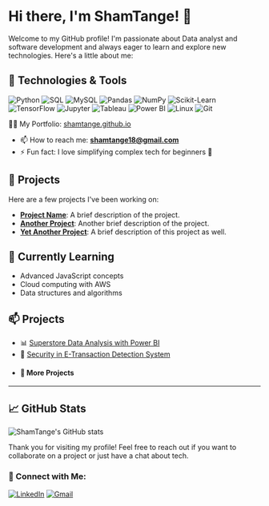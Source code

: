 # Hi there, I'm ShamTange! 👋

Welcome to my GitHub profile! I'm passionate about Data analyst and software development and always eager to learn and explore new technologies. Here's a little about me:

## 🔧 Technologies & Tools

![Python](https://img.shields.io/badge/Python-3776AB?style=for-the-badge&logo=python&logoColor=white)
![SQL](https://img.shields.io/badge/SQL-4479A1?style=for-the-badge&logo=postgresql&logoColor=white)
![MySQL](https://img.shields.io/badge/MySQL-4479A1?style=for-the-badge&logo=mysql&logoColor=white)
![Pandas](https://img.shields.io/badge/Pandas-150458?style=for-the-badge&logo=pandas&logoColor=white)
![NumPy](https://img.shields.io/badge/NumPy-013243?style=for-the-badge&logo=numpy&logoColor=white)
![Scikit-Learn](https://img.shields.io/badge/Scikit--Learn-F7931E?style=for-the-badge&logo=scikit-learn&logoColor=white)
![TensorFlow](https://img.shields.io/badge/TensorFlow-FF6F00?style=for-the-badge&logo=tensorflow&logoColor=white)
![Jupyter](https://img.shields.io/badge/Jupyter-F37626?style=for-the-badge&logo=jupyter&logoColor=white)
![Tableau](https://img.shields.io/badge/Tableau-E97627?style=for-the-badge&logo=tableau&logoColor=white)
![Power BI](https://img.shields.io/badge/Power_BI-F2C811?style=for-the-badge&logo=power-bi&logoColor=black)
![Linux](https://img.shields.io/badge/Linux-FCC624?style=for-the-badge&logo=linux&logoColor=black)
![Git](https://img.shields.io/badge/Git-F05032?style=for-the-badge&logo=git&logoColor=white)

👨‍💻 My Portfolio: [shamtange.github.io](https://shamtange.netlify.app/)
- 📫 How to reach me: **shamtange18@gmail.com**
- ⚡ Fun fact: I love simplifying complex tech for beginners 🚀

## 🚀 Projects

Here are a few projects I've been working on:

- **[Project Name](https://github.com/ShamTange/project-name)**: A brief description of the project.
- **[Another Project](https://github.com/ShamTange/another-project)**: Another brief description of the project.
- **[Yet Another Project](https://github.com/ShamTange/yet-another-project)**: A brief description of this project as well.

## 🌱 Currently Learning

- Advanced JavaScript concepts
- Cloud computing with AWS
- Data structures and algorithms

## 📫 Projects

- 📊 [Superstore Data Analysis with Power BI](https://github.com/ShamTange/-SUPER-STORE-Data-Analysis-Project-)
- 🔐 [Security in E-Transaction Detection System](https://github.com/ShamTange/Security-in-E-Transaction-Project-)
- #### 🔐 More Projects

---


## 📈 GitHub Stats

![ShamTange's GitHub stats](https://github-readme-stats.vercel.app/api?username=ShamTange&show_icons=true&theme=radical)

Thank you for visiting my profile! Feel free to reach out if you want to collaborate on a project or just have a chat about tech.
### 🔗 Connect with Me:
[![LinkedIn](https://img.shields.io/badge/LinkedIn-blue?style=for-the-badge&logo=linkedin&logoColor=white)](https://www.linkedin.com/in/shamtange/)
[![Gmail](https://img.shields.io/badge/Gmail-D14836?style=for-the-badge&logo=gmail&logoColor=white)](mailto:shamtange18@gmail.com)













